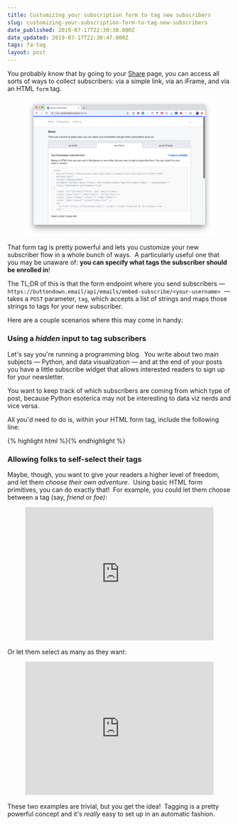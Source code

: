 ```yaml
---
title: Customizing your subscription form to tag new subscribers
slug: customizing-your-subscription-form-to-tag-new-subscribers
date_published: 2019-07-17T22:30:30.000Z
date_updated: 2019-07-17T22:30:47.000Z
tags: fa-tag
layout: post
---
```


<p>You probably know that by going to your <a href="https://buttondown.email/settings">Share</a> page, you can access all sorts of ways to collect subscribers: via a simple link, via an iFrame, and via an HTML <code>form</code> tag.</p><!--kg-card-begin: image--><figure class="kg-card kg-image-card"><img src="/img/ss1.png" class="kg-image"></figure><!--kg-card-end: image--><p>That form tag is pretty powerful and lets you customize your new subscriber flow in a whole bunch of ways.  A particularly useful one that you may be unaware of: <strong>you can specify what tags the subscriber should be enrolled in</strong>!  </p><p>The TL;DR of this is that the form endpoint where you send subscribers —<code>https://buttondown.email/api/emails/embed-subscribe/&lt;your-username&gt;</code>  — takes a <code>POST</code> parameter, <code>tag</code>, which accepts a list of strings and maps those strings to tags for your new subscriber.</p><p>Here are a couple scenarios where this may come in handy:</p><h3 id="using-a-hidden-input-to-tag-subscribers">Using a <em>hidden</em> input to tag subscribers</h3><p>Let's say you're running a programming blog.  You write about two main subjects — Python, and data visualization — and at the end of your posts you have a little subscribe widget that allows interested readers to sign up for your newsletter. </p><p>You want to keep track of which subscribers are coming from which type of post, because Python esoterica may not be interesting to data viz nerds and vice versa.</p><p>All you'd need to do is, within your HTML form tag, include the following line:</p>{% highlight html %}<input type="hidden" name="tag" value="python" />{% endhighlight %}<h3 id="allowing-folks-to-self-select-their-tags">Allowing folks to self-select their tags</h3><p>Maybe, though, you want to give your readers a higher level of freedom, and let them <em>choose their own adventure</em>.  Using basic HTML form primitives, you can do exactly that!  For example, you could let them choose between a tag (say, <em>friend</em> or <em>foe):</em></p><!--kg-card-begin: embed--><figure class="kg-card kg-embed-card"><iframe id="cp_embed_eqOwzZ" src="https://codepen.io/jmduke/embed/preview/eqOwzZ?height=300&amp;slug-hash=eqOwzZ&amp;default-tabs=html,result&amp;host=https://codepen.io" title="" scrolling="no" frameborder="0" height="300" allowtransparency="true" class="cp_embed_iframe" style="width: 100%; overflow: hidden;"></iframe></figure><!--kg-card-end: embed--><p>Or let them select as many as they want:</p><!--kg-card-begin: embed--><figure class="kg-card kg-embed-card"><iframe id="cp_embed_RXbzRJ" src="https://codepen.io/jmduke/embed/preview/RXbzRJ?height=300&amp;slug-hash=RXbzRJ&amp;default-tabs=html,result&amp;host=https://codepen.io" title="Tag self-enrollment in Buttondown" scrolling="no" frameborder="0" height="300" allowtransparency="true" class="cp_embed_iframe" style="width: 100%; overflow: hidden;"></iframe></figure><!--kg-card-end: embed--><p>These two examples are trivial, but you get the idea!  Tagging is a pretty powerful concept and it's <em>really</em> easy to set up in an automatic fashion.</p>
